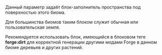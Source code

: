 Данный параметр задаёт блок-заполнитель пространства под поверхностью этого биома.

Для большинства биомов таким блоком служит обычная или пользовательская земля.

Рекомендуется использовать блок, имеющийся в блоковом теге <b>forge:dirt</b>
для корректной генерации другими модами Forge в данном биоме деревьев и других растений.